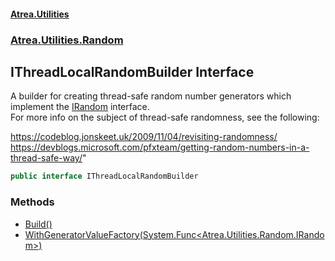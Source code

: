 #### [Atrea.Utilities](./index.md 'index')
### [Atrea.Utilities.Random](./Atrea-Utilities-Random.md 'Atrea.Utilities.Random')
## IThreadLocalRandomBuilder Interface
A builder for creating thread-safe random number generators which implement the [IRandom](./Atrea-Utilities-Random-IRandom.md 'Atrea.Utilities.Random.IRandom') interface.  
For more info on the subject of thread-safe randomness, see the following:  

https://codeblog.jonskeet.uk/2009/11/04/revisiting-randomness/  
https://devblogs.microsoft.com/pfxteam/getting-random-numbers-in-a-thread-safe-way/"  
```csharp
public interface IThreadLocalRandomBuilder
```
### Methods
- [Build()](./Atrea-Utilities-Random-IThreadLocalRandomBuilder-Build().md 'Atrea.Utilities.Random.IThreadLocalRandomBuilder.Build()')
- [WithGeneratorValueFactory(System.Func&lt;Atrea.Utilities.Random.IRandom&gt;)](./Atrea-Utilities-Random-IThreadLocalRandomBuilder-WithGeneratorValueFactory(System-Func-Atrea-Utilities-Random-IRandom-).md 'Atrea.Utilities.Random.IThreadLocalRandomBuilder.WithGeneratorValueFactory(System.Func&lt;Atrea.Utilities.Random.IRandom&gt;)')
